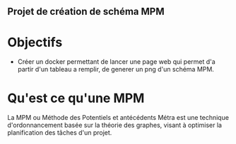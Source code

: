 ## Projet de création de schéma MPM

# Objectifs 

- Créer un docker permettant de lancer une page web qui permet d'a partir d'un tableau a remplir, de generer un png d'un schéma MPM.

# Qu'est ce qu'une MPM 

La MPM ou Méthode des Potentiels et antécédents Métra est une technique d'ordonnancement basée sur la théorie des graphes, visant à optimiser la planification des tâches d'un projet.	


